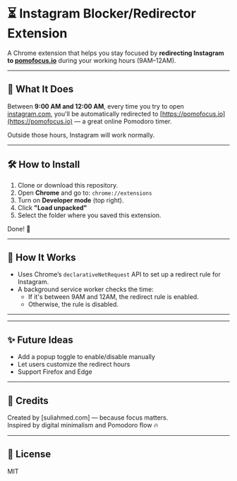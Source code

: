 # ⏳ Instagram Blocker/Redirector Extension

A Chrome extension that helps you stay focused by **redirecting Instagram to [pomofocus.io](https://pomofocus.io)** during your working hours (9AM–12AM).

---

## 📌 What It Does

Between **9:00 AM and 12:00 AM**, every time you try to open [instagram.com](https://instagram.com), you'll be automatically redirected to [https://pomofocus.io](https://pomofocus.io) — a great online Pomodoro timer.

Outside those hours, Instagram will work normally.

---

## 🛠 How to Install

1. Clone or download this repository.
2. Open **Chrome** and go to: `chrome://extensions`
3. Turn on **Developer mode** (top right).
4. Click **"Load unpacked"**
5. Select the folder where you saved this extension.

Done! 🎉

---

## 🔄 How It Works

- Uses Chrome’s `declarativeNetRequest` API to set up a redirect rule for Instagram.
- A background service worker checks the time:
  - If it's between 9AM and 12AM, the redirect rule is enabled.
  - Otherwise, the rule is disabled.

---

---

## ✨ Future Ideas

- Add a popup toggle to enable/disable manually
- Let users customize the redirect hours
- Support Firefox and Edge

---

## 🙌 Credits

Created by [suliahmed.com] — because focus matters.  
Inspired by digital minimalism and Pomodoro flow 🔥

---

## 📜 License

MIT
